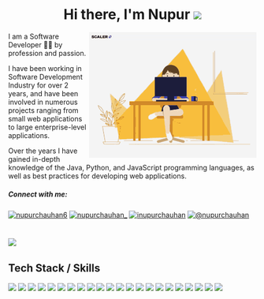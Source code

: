 <h1 align="center"> Hi there, I'm Nupur <img src="https://raw.githubusercontent.com/MartinHeinz/MartinHeinz/master/wave.gif" width="30px"></h1>

<img align="right" src="cover.gif" width = 340 >
<p align="left">I am a Software Developer 👩‍💻 by profession and passion.</p>
<p> I have been working in Software Development Industry for over 2 years, and have been involved in numerous projects ranging from small web applications to large enterprise-level applications.</p> 
<p> Over the years I have gained in-depth knowledge of the Java, Python, and JavaScript programming languages, as well as best practices for developing web applications.</p>


<h5>Connect with me:</h5>
<p align="left">
<a href="https://linkedin.com/in/nupurchauhan6" target="blank"><img align="center" src="https://raw.githubusercontent.com/rahuldkjain/github-profile-readme-generator/master/src/images/icons/Social/linked-in-alt.svg" alt="nupurchauhan6" height="20" width="30" /></a>
 <a href="https://twitter.com/nupurchauhan_" target="blank"><img align="center" src="https://raw.githubusercontent.com/rahuldkjain/github-profile-readme-generator/master/src/images/icons/Social/twitter.svg" alt="nupurchauhan_" height="25" width="35" /></a>
<a href="https://instagram.com/inupurchauhan" target="blank"><img align="center" src="https://raw.githubusercontent.com/rahuldkjain/github-profile-readme-generator/master/src/images/icons/Social/instagram.svg" alt="inupurchauhan" height="25" width="35" /></a>
<a href="https://medium.com/@nupurchauhan" target="blank"><img align="center" src="https://raw.githubusercontent.com/rahuldkjain/github-profile-readme-generator/master/src/images/icons/Social/medium.svg" alt="@nupurchauhan" height="25" width="35" /></a>
</p>

#
<p>
<img src="https://github-readme-stats.vercel.app/api/top-langs/?username=nupurchauhan6&layout=compact&langs_count=3&hide=css,scss,html,php,typescript,less"> </img>
</p>


<h2>Tech Stack / Skills</h2>

<p>
<img src="https://img.shields.io/badge/Python-FFD43B?style=for-the-badge&logo=python&logoColor=blue"> </img>
<img src="https://img.shields.io/badge/FastAPI-009688?style=for-the-badge&logo=fastapi&logoColor=white"> </img>
<img src="https://img.shields.io/badge/Flask-000000?style=for-the-badge&logo=flask&logoColor=white"> </img>
<img src="https://img.shields.io/badge/Java-0095D5?&style=for-the-badge&logo=kotlin&logoColor=white"> </img>
<img src="https://img.shields.io/badge/Spring-4EA94B?&style=for-the-badge&logo=spring&logoColor=white"> </img>
<img src="https://img.shields.io/badge/Spring%20Boot-6DB33F?style=for-the-badge&logo=Spring&logoColor=white"> </img>
<img src="https://img.shields.io/badge/Node.js-339933?style=for-the-badge&logo=node.js&logoColor=white"> </img>
<img src="https://img.shields.io/badge/JavaScript-323330?style=for-the-badge&logo=javascript&logoColor=F7DF1E"> </img>
<img src="https://img.shields.io/badge/React-20232A?style=for-the-badge&logo=react&logoColor=61DAFB"> </img>
<img src="https://img.shields.io/badge/Angular-F80000?style=for-the-badge&logo=angular"> </img>
<img src="https://img.shields.io/badge/Redux-593D88?style=for-the-badge&logo=redux&logoColor=white"> </img>
<img src="https://img.shields.io/badge/MongoDB-4EA94B?style=for-the-badge&logo=mongodb&logoColor=white"> </img>
<img src="https://img.shields.io/badge/firebase-ffca28?style=for-the-badge&logo=firebase&logoColor=black"> </img>
<img src="https://img.shields.io/badge/SQL-4479A1?style=for-the-badge&logo=mysql&logoColor=white"> </img>
<img src="https://img.shields.io/badge/Docker-2496ED?style=for-the-badge&logo=docker&logoColor=FFFFFF"> </img>
<img src="https://img.shields.io/badge/Kubernetes-326CE5?style=for-the-badge&logo=kubernetes&logoColor=white"> </img>
<img src="https://img.shields.io/badge/Apache%20Kafka-231F20?style=for-the-badge&logo=apache-kafka&logoColor=white"> </img>
<img src="https://img.shields.io/badge/AWS-232F3E?style=for-the-badge&logo=amazon-aws&logoColor=FF9900"> </img>
<img src="https://img.shields.io/badge/GCP-4285F4?style=for-the-badge&logo=google-cloud&logoColor=white"> </img>
<img src="https://img.shields.io/badge/Azure-0078D4?style=for-the-badge&logo=microsoft-azure&logoColor=white"> </img>
<img src="https://img.shields.io/badge/Redis-DC382D?style=for-the-badge&logo=redis&logoColor=white"> </img>
<img src="https://img.shields.io/badge/Nginx-009639?style=for-the-badge&logo=nginx&logoColor=white)"> </img>
</p>

